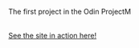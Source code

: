 <p>The first project in the Odin ProjectM</p>
<br>
<a href="https://ctrlaltsudo.github.io/odin-recipes/">See the site in action here!<a>